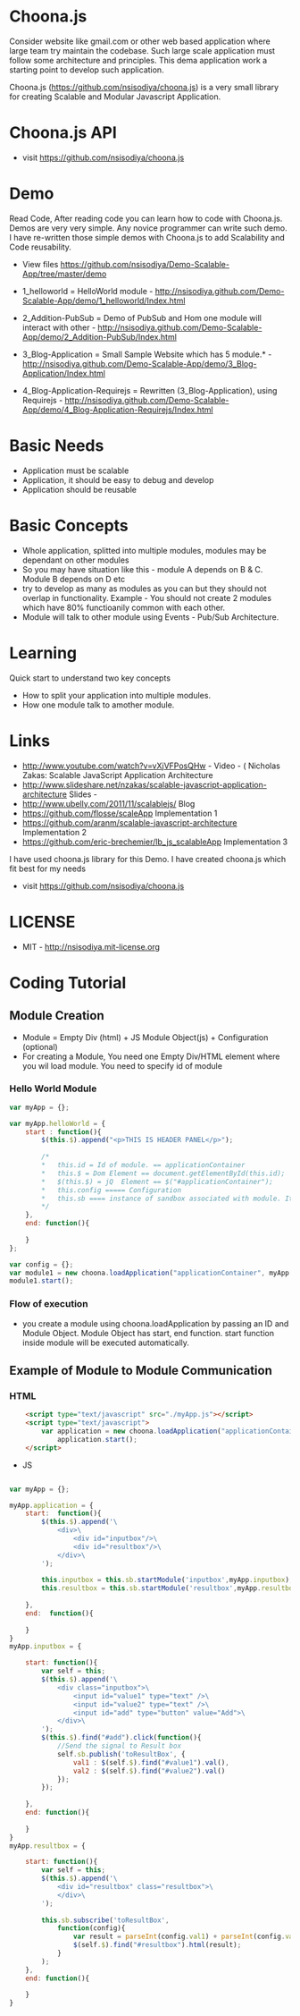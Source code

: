 Choona.js
=========

Consider website like gmail.com or other web based application where large team try
maintain the codebase. Such large scale application must follow some architecture and 
principles. This dema application work a starting point to develop such application.

Choona.js (https://github.com/nsisodiya/choona.js) is a very small library for creating Scalable and Modular Javascript Application. 

Choona.js API
=============
* visit https://github.com/nsisodiya/choona.js


Demo
=====
Read Code, After reading code you can learn how to code with Choona.js. Demos are very very simple.
Any novice programmer can write such demo. I have re-written those simple demos with Choona.js to add Scalability and
Code reusability.


* View files https://github.com/nsisodiya/Demo-Scalable-App/tree/master/demo

* 1_helloworld = HelloWorld module - http://nsisodiya.github.com/Demo-Scalable-App/demo/1_helloworld/Index.html
* 2_Addition-PubSub = Demo of PubSub and Hom one module will interact with other - http://nsisodiya.github.com/Demo-Scalable-App/demo/2_Addition-PubSub/Index.html
* 3_Blog-Application = Small Sample Website which has 5 module.* - http://nsisodiya.github.com/Demo-Scalable-App/demo/3_Blog-Application/Index.html
* 4_Blog-Application-Requirejs = Rewritten (3_Blog-Application), using Requirejs - http://nsisodiya.github.com/Demo-Scalable-App/demo/4_Blog-Application-Requirejs/Index.html


Basic Needs
============

* Application must be scalable
* Application, it should be easy to debug and develop
* Application should be reusable

Basic Concepts
==============

* Whole application, splitted into multiple modules, modules may be dependant on other modules
* So you may have situation like this - module A depends on B & C. Module B depends on D etc
* try to develop as many as modules as you can but they should not overlap in functionality. Example - You should not create 2 modules which have 80% functioanily common with each other.
* Module will talk to other module using Events - Pub/Sub Architecture.

Learning
=========
Quick start to understand two key concepts

* How to split your application into multiple modules.
* How one module talk to amother module.


Links
===============
* http://www.youtube.com/watch?v=vXjVFPosQHw - Video - ( Nicholas Zakas: Scalable JavaScript Application Architecture
* http://www.slideshare.net/nzakas/scalable-javascript-application-architecture Slides - 
* http://www.ubelly.com/2011/11/scalablejs/ Blog
* https://github.com/flosse/scaleApp Implementation 1
* https://github.com/aranm/scalable-javascript-architecture Implementation 2
* https://github.com/eric-brechemier/lb_js_scalableApp Implementation 3

I have used choona.js library for this Demo. I have created choona.js which fit best for my needs
* visit https://github.com/nsisodiya/choona.js


LICENSE
===========
* MIT - http://nsisodiya.mit-license.org

Coding Tutorial
===============
## Module Creation
* Module = Empty Div (html) + JS Module Object(js) + Configuration (optional)
* For creating a Module, You need one Empty Div/HTML element where you wil load module. You need to specify id of module

### Hello World Module
```javascript
var myApp = {};

var myApp.helloWorld = {
	start : function(){
		$(this.$).append("<p>THIS IS HEADER PANEL</p>");
		
		/*
		*	this.id = Id of module. == applicationContainer
		*	this.$ = Dom Element == document.getElementById(this.id);
		*	$(this.$) = jQ  Element == $("#applicationContainer");
		*	this.config ===== Configuration 
		*	this.sb ==== instance of sandbox associated with module. It provide useful API
		*/
	},
	end: function(){
	
	}
};

var config = {};
var module1 = new choona.loadApplication("applicationContainer", myApp.helloWorld, config);
module1.start();
```

### Flow of execution
* you create a module using choona.loadApplication by passing an ID and Module Object. Module Object has start, end function. start function inside module will be executed automatically.


## Example of Module to Module Communication

### HTML

```html
	<script type="text/javascript" src="./myApp.js"></script>
	<script type="text/javascript">
  		var application = new choona.loadApplication("applicationContainer", myApp.application);
			application.start();
	</script> 
```
* JS 


```javascript

var myApp = {};

myApp.application = {
	start:  function(){
		$(this.$).append('\
			<div>\
				<div id="inputbox"/>\
				<div id="resultbox"/>\
			</div>\
		');
		
		this.inputbox = this.sb.startModule('inputbox',myApp.inputbox);
		this.resultbox = this.sb.startModule('resultbox',myApp.resultbox);
		
	},
	end:  function(){
	
	}
}
myApp.inputbox = {

	start: function(){
		var self = this;
		$(this.$).append('\
			<div class="inputbox">\
				<input id="value1" type="text" />\
				<input id="value2" type="text" />\
				<input id="add" type="button" value="Add">\
			</div>\
		');
		$(this.$).find("#add").click(function(){
			//Send the signal to Result box
			self.sb.publish('toResultBox', {
				val1 : $(self.$).find("#value1").val(),
				val2 : $(self.$).find("#value2").val()
			});
		});
		
	},
	end: function(){
	
	}
}
myApp.resultbox = {

	start: function(){
		var self = this;
		$(this.$).append('\
			<div id="resultbox" class="resultbox">\
			</div>\
		');
		
		this.sb.subscribe('toResultBox', 
			function(config){
				var result = parseInt(config.val1) + parseInt(config.val2);
				$(self.$).find("#resultbox").html(result);
			}
		);
	},
	end: function(){
	
	}
}

```
